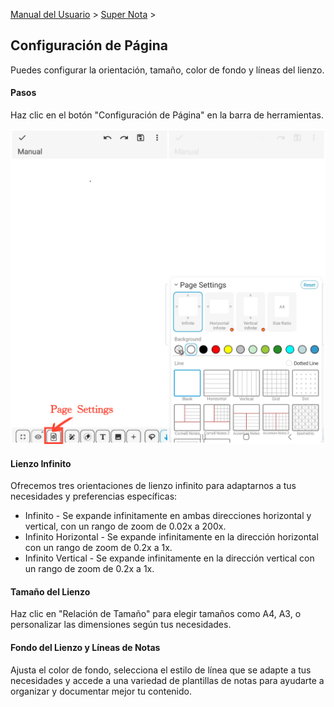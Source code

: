 [Manual del Usuario](/dragonnest/drawnote/manual/es) > [Super Nota](/dragonnest/drawnote/manual/es/super_note) >

Configuración de Página
---
Puedes configurar la orientación, tamaño, color de fondo y líneas del lienzo.

#### Pasos

Haz clic en el botón "Configuración de Página" en la barra de herramientas.

![](imgs/page_settings1.png)

#### Lienzo Infinito

Ofrecemos tres orientaciones de lienzo infinito para adaptarnos a tus necesidades y preferencias específicas:

- Infinito - Se expande infinitamente en ambas direcciones horizontal y vertical, con un rango de zoom de 0.02x a 200x.
- Infinito Horizontal - Se expande infinitamente en la dirección horizontal con un rango de zoom de 0.2x a 1x.
- Infinito Vertical - Se expande infinitamente en la dirección vertical con un rango de zoom de 0.2x a 1x.

#### Tamaño del Lienzo

Haz clic en "Relación de Tamaño" para elegir tamaños como A4, A3, o personalizar las dimensiones según tus necesidades.

#### Fondo del Lienzo y Líneas de Notas

Ajusta el color de fondo, selecciona el estilo de línea que se adapte a tus necesidades y accede a una variedad de plantillas de notas para ayudarte a organizar y documentar mejor tu contenido.